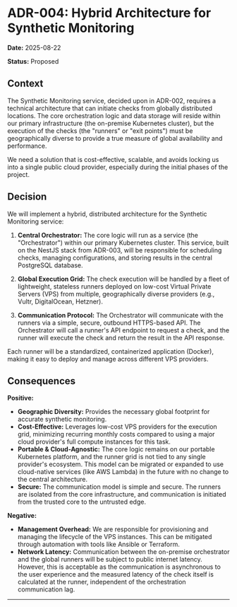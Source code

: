 # ADR-004: Hybrid Architecture for Synthetic Monitoring

**Date:** 2025-08-22

**Status:** Proposed

## Context

The Synthetic Monitoring service, decided upon in ADR-002, requires a technical architecture that can initiate checks from globally distributed locations. The core orchestration logic and data storage will reside within our primary infrastructure (the on-premise Kubernetes cluster), but the execution of the checks (the "runners" or "exit points") must be geographically diverse to provide a true measure of global availability and performance.

We need a solution that is cost-effective, scalable, and avoids locking us into a single public cloud provider, especially during the initial phases of the project.

## Decision

We will implement a hybrid, distributed architecture for the Synthetic Monitoring service:

1.  **Central Orchestrator:** The core logic will run as a service (the "Orchestrator") within our primary Kubernetes cluster. This service, built on the NestJS stack from ADR-003, will be responsible for scheduling checks, managing configurations, and storing results in the central PostgreSQL database.

2.  **Global Execution Grid:** The check execution will be handled by a fleet of lightweight, stateless runners deployed on low-cost Virtual Private Servers (VPS) from multiple, geographically diverse providers (e.g., Vultr, DigitalOcean, Hetzner).

3.  **Communication Protocol:** The Orchestrator will communicate with the runners via a simple, secure, outbound HTTPS-based API. The Orchestrator will call a runner's API endpoint to request a check, and the runner will execute the check and return the result in the API response.

Each runner will be a standardized, containerized application (Docker), making it easy to deploy and manage across different VPS providers.

## Consequences

**Positive:**

-   **Geographic Diversity:** Provides the necessary global footprint for accurate synthetic monitoring.
-   **Cost-Effective:** Leverages low-cost VPS providers for the execution grid, minimizing recurring monthly costs compared to using a major cloud provider's full compute instances for this task.
-   **Portable & Cloud-Agnostic:** The core logic remains on our portable Kubernetes platform, and the runner grid is not tied to any single provider's ecosystem. This model can be migrated or expanded to use cloud-native services (like AWS Lambda) in the future with no change to the central architecture.
-   **Secure:** The communication model is simple and secure. The runners are isolated from the core infrastructure, and communication is initiated from the trusted core to the untrusted edge.

**Negative:**

-   **Management Overhead:** We are responsible for provisioning and managing the lifecycle of the VPS instances. This can be mitigated through automation with tools like Ansible or Terraform.
-   **Network Latency:** Communication between the on-premise orchestrator and the global runners will be subject to public internet latency. However, this is acceptable as the communication is asynchronous to the user experience and the measured latency of the check itself is calculated at the runner, independent of the orchestration communication lag.

---
